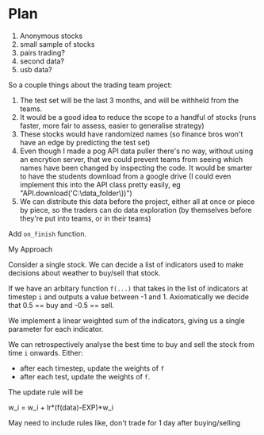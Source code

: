 # Plan

1. Anonymous stocks
2. small sample of stocks
3. pairs trading?
4. second data?
5. usb data?


So a couple things about the trading team project:

1) The test set will be the last 3 months, and will be withheld from the teams.
1) It would be a good idea to reduce the scope to a handful of stocks (runs faster, more fair to assess, easier to generalise strategy)
2) These stocks would have randomized names (so finance bros won't have an edge by predicting the test set)
3) Even though I made a pog API data puller there's no way, without using an encrytion server, that we could prevent teams from seeing which names have been changed by inspecting the code. It would be smarter to have the students download from a google drive (I could even implement this into the API class pretty easily, eg "API.download('C:\\data_folder\\))")
4) We can distribute this data before the project, either all at once or piece by piece, so the traders can do data exploration (by themselves before they're put into teams, or in their teams)

Add ``on_finish`` function.

My Approach

Consider a single stock. We can decide a list of indicators used to make decisions about weather to buy/sell that stock.

If we have an arbitary function ``f(...)`` that takes in the list of indicators at timestep ``i`` and outputs a value between -1 and 1. Axiomatically we decide that 0.5 == buy and -0.5 == sell. 

We implement a linear weighted sum of the indicators, giving us a single parameter for each indicator. 

We can retrospectively analyse the best time to buy and sell the stock from time ``i`` onwards. Either:
- after each timestep, update the weights of ``f``
- after each test, update the weights of ``f``.

The update rule will be 

w_i = w_i + lr*(f(data)-EXP)*w_i

May need to include rules like, don't trade for 1 day after buying/selling